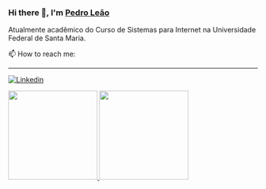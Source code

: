 ### Hi there 👋, I'm [Pedro Leão](https://pedropleao.netlify.app/)
Atualmente acadêmico do Curso de Sistemas para Internet na Universidade Federal de Santa Maria.


📫 How to reach me:

---

[![Linkedin](https://img.shields.io/badge/LinkedIn-blue?style=flat&logo=linkedin&labelColor=blue)](https://www.linkedin.com/in/pedroh-leao/)

<div>
  <a href="https://github.com/rafaballerini">
  <img height="180em" src="https://github-readme-stats.vercel.app/api?username=phenriqueleao&show_icons=true&theme=darcula&include_all_commits=true&count_private=true"/>
  <img height="180em" src="https://github-readme-stats.vercel.app/api/top-langs/?username=phenriqueleao&layout=compact&langs_count=8&theme=darcula"/>
</div>
<!--
**phenriqueleao/phenriqueleao** is a ✨ _special_ ✨ repository because its `README.md` (this file) appears on your GitHub profile.

Here are some ideas to get you started:

- 🔭 I’m currently working on ...
- 🌱 I’m currently learning ...
- 👯 I’m looking to collaborate on ...
- 🤔 I’m looking for help with ...
- 💬 Ask me about ...
- 📫 How to reach me: ...
- 😄 Pronouns: ...
- ⚡ Fun fact: ...
-->
